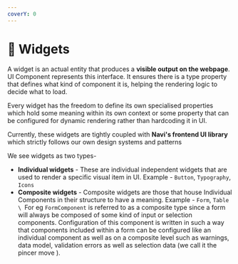```yaml
---
coverY: 0
---
```


# 🍠 Widgets

A widget is an actual entity that produces a **visible output on the webpage**. UI Component represents this interface. It ensures there is a type property that defines what kind of component it is, helping the rendering logic to decide what to load.

Every widget has the freedom to define its own specialised properties which hold some meaning within its own context or some property that can be configured for dynamic rendering rather than hardcoding it in UI.

Currently, these widgets are tightly coupled with **Navi's frontend UI library** which strictly follows our own design systems and patterns

We see widgets as two types-

* **Individual widgets** - These are individual independent widgets that are used to render a specific visual item in UI. Example - `Button`, `Typography`, `Icons`
* **Composite widgets** - Composite widgets are those that house Individual Components in their structure to have a meaning. Example - `Form`, `Table`\
  ``\
  ``For eg `FormComponent` is referred to as a composite type since a form will always be composed of some kind of input or selection components. Configuration of this component is written in such a way that components included within a form can be configured like an individual component as well as on a composite level such as warnings, data model, validation errors as well as selection data (we call it the pincer move  ).
